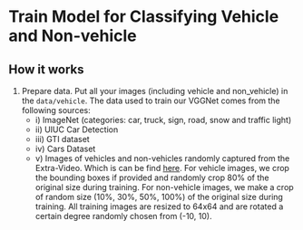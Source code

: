 # Train Model for Classifying Vehicle and Non-vehicle

## How it works

1. Prepare data. Put all your images (including vehicle and non_vehicle) in the `data/vehicle`. 
The data used to train our VGGNet comes from the following sources: 
      * i) ImageNet (categories: car, truck, sign, road, snow and traffic light)
      * ii) UIUC Car Detection 
      * iii) GTI dataset 
      * iv) Cars Dataset 
      * v) Images of vehicles and non-vehicles randomly captured from the Extra-Video. Which is can be find [here](https://drive.google.com/drive/folders/1K18W1Zoj3hQI7BiQLqs-g-Ay6CKiMDbS?usp=sharing).
     For vehicle images, we crop the bounding boxes if provided and randomly crop 80\% of the original size during training. For non-vehicle images, we make a crop of random size (10%, 30%, 50%, 100%) of the original size during training. All training images are resized to 64x64 and are rotated a certain degree randomly chosen from (-10, 10).
